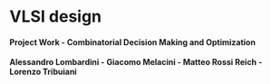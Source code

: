 # VLSI design

#### Project Work - Combinatorial Decision Making and Optimization

**Alessandro Lombardini - Giacomo Melacini - Matteo Rossi Reich - Lorenzo Tribuiani**

 


